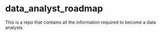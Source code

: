 # data_analyst_roadmap
This is a repo that contains all the information required to become a data analysts
